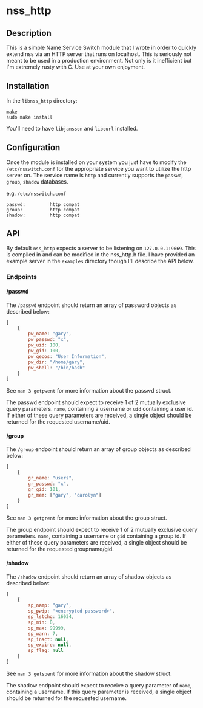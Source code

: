 # nss\_http

## Description

This is a simple Name Service Switch module that I wrote in order to quickly
extend nss via an HTTP server that runs on localhost. This is seriously not
meant to be used in a production environment. Not only is it inefficient but
I'm extremely rusty with C. Use at your own enjoyment.

## Installation

In the `libnss_http` directory:
```
make
sudo make install
```

You'll need to have `libjansson` and `libcurl` installed.

## Configuration

Once the module is installed on your system you just have to modify the
`/etc/nsswitch.conf` for the appropriate service you want to utilize the 
http server on. The service name is `http` and currently supports the `passwd`, `group`,
`shadow` databases.

e.g. `/etc/nsswitch.conf`
```
passwd:         http compat
group:          http compat
shadow:         http compat
```

## API

By default `nss_http` expects a server to be listening on `127.0.0.1:9669`. This is compiled in
and can be modified in the nss_http.h file. I have provided an example server in the `examples`
directory though I'll describe the API below.

### Endpoints

#### /passwd

The `/passwd` endpoint should return an array of password objects as described below:

```javascript
[
    {
        pw_name: "gary",
        pw_passwd: "x",
        pw_uid: 100,
        pw_gid: 100,
        pw_gecos: "User Information",
        pw_dir: "/home/gary",
        pw_shell: "/bin/bash"
    }
]
```

See `man 3 getpwent` for more information about the passwd struct.

The passwd endpoint should expect to receive 1 of 2 mutually exclusive query parameters. `name`,
containing a username or `uid` containing a user id. If either of these query parameters are
received, a single object should be returned for the requested username/uid.


#### /group

The `/group` endpoint should return an array of group objects as described below:

```javascript
[
    {
        gr_name: "users",
        gr_passwd: "x",
        gr_gid: 101,
        gr_mem: ["gary", "carolyn"]
    }
]
```

See `man 3 getgrent` for more information about the group struct.

The group endpoint should expect to receive 1 of 2 mutually exclusive query parameters. `name`,
containing a username or `gid` containing a group id. If either of these query parameters are
received, a single object should be returned for the requested groupname/gid.

#### /shadow

The `/shadow` endpoint should return an array of shadow objects as described below:

```javascript
[
    {
        sp_namp: "gary",
        sp_pwdp: "<encrypted password>",
        sp_lstchg: 16034,
        sp_min: 0,
        sp_max: 99999,
        sp_warn: 7,
        sp_inact: null,
        sp_expire: null,
        sp_flag: null
    }
]
```

See `man 3 getspent` for more information about the shadow struct.

The shadow endpoint should expect to receive a query parameter of `name`,
containing a username. If this query parameter is received, a single object
 should be returned for the requested username.
